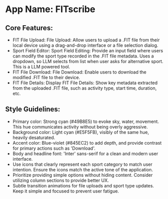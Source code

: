 # **App Name**: FITscribe

## Core Features:

- FIT File Upload: File Upload: Allow users to upload a .FIT file from their local device using a drag-and-drop interface or a file selection dialog.
- Sport Field Editor: Sport Field Editing: Provide an input field where users can modify the sport type recorded in the .FIT file metadata. Uses a dropdown, so LLM selects from list when user asks for alternative sport. This is a LLM powered tool.
- FIT File Download: File Download: Enable users to download the modified .FIT file to their device.
- FIT File Details: Display FIT File Details: Show key metadata extracted from the uploaded .FIT file, such as activity type, start time, duration, etc.

## Style Guidelines:

- Primary color: Strong cyan (#49B8E5) to evoke sky, water, movement.  This hue communicates activity without being overly aggressive. 
- Background color: Light cyan (#E5F5FB), visibly of the same hue, heavily desaturated. 
- Accent color: Blue-violet (#845EC2) to add depth, and provide contrast for primary actions such as 'Download'. 
- Body and headline font: 'Inter' sans-serif for a clean and modern user interface.
- Use icons that clearly represent each sport category to match user intention. Ensure the icons match the active tone of the application.
- Prioritize providing simple options without hiding content. Consider utilizing column sections to provide better UX.
- Subtle transition animations for file uploads and sport type updates. Keep it simple and focused to prevent user fatigue.
